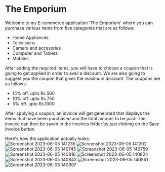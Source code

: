 # The Emporium
Welcome to my E-commerce application 'The Emporium' where you can purchase various items from five categories that are as follows:
* Home Appliances 
* Televisions
* Camera and accesories
* Computer and Tablets 
* Mobiles

After adding the required items, you will have to choose a coupon that is going to get applied in order to avail a discount. We are also going to suggest you the coupon that gives the maximum discount. The coupons are as follows:
* 15% off. upto Rs.500
* 10% off. upto Rs.750
* 5% off. upto Rs.1000

After applying a coupon, an invoice will get generated that displays the items that have been purchased and the total amount to be paid. This invoice can then be saved in the Invoices folder by just clicking on the Save Invoice button.

Here's how the application actually looks:
![Screenshot 2023-06-05 141235](https://github.com/shiprasuvarna/TheEmporium/assets/102012006/36bb9e2d-2010-4f72-a712-dbf25171c829)
![Screenshot 2023-06-05 141202](https://github.com/shiprasuvarna/TheEmporium/assets/102012006/d188964b-3319-4849-aa3d-0ecf2c4d5f24)
![Screenshot 2023-06-05 140745](https://github.com/shiprasuvarna/TheEmporium/assets/102012006/ceb022f2-ba3b-409a-98f4-cae09df39e19)
![Screenshot 2023-06-05 140759](https://github.com/shiprasuvarna/TheEmporium/assets/102012006/39dab3a1-91cb-4d2e-9437-31952d0b68e5)
![Screenshot 2023-06-05 140816](https://github.com/shiprasuvarna/TheEmporium/assets/102012006/86cb4068-cd63-404f-98db-852110424afb)
![Screenshot 2023-06-05 140824](https://github.com/shiprasuvarna/TheEmporium/assets/102012006/e94997f4-1173-4db4-b6d4-f28381a0ce90)
![Screenshot 2023-06-05 140843](https://github.com/shiprasuvarna/TheEmporium/assets/102012006/f40aae60-598a-4024-a089-e802d1d70c96)
![Screenshot 2023-06-05 140851](https://github.com/shiprasuvarna/TheEmporium/assets/102012006/9f7131a8-16c8-4491-a89f-9cb5b3f51f75)
![Screenshot 2023-06-05 140907](https://github.com/shiprasuvarna/TheEmporium/assets/102012006/abf6afe1-40f8-4002-ab74-444be272db20)

